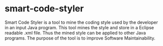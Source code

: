 # smart-code-styler
Smart Code Styler is a tool to mine the coding style used by the developer in an input Java program. This tool mines the style and store in a Eclipse readable .xml file. Thus the mined style can be applied to other Java programs. The purpose of the tool is to improve Software Maintainability.
